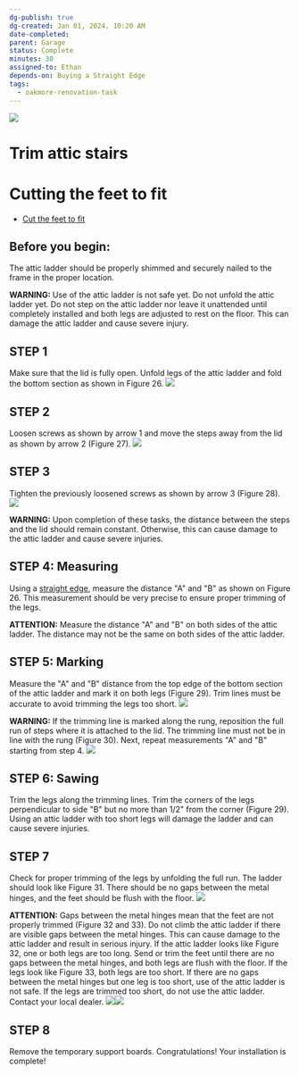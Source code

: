 ```yaml
---
dg-publish: true
dg-created: Jan 01, 2024, 10:20 AM
date-completed:
parent: Garage
status: Complete
minutes: 30
assigned-to: Ethan
depends-on: Buying a Straight Edge
tags:
  - oakmore-renovation-task
---
```


![](https://lh3.googleusercontent.com/pw/ABLVV84xoxuXPcc0VH0BvM-Jc5juqtMKxTxIurxhlw9Wapg2AVh_-9Wbxlwnn73-IGezhiwPN46nE7xuM4RsThs-_hIJKoSqKtVWGFuJHw_o6V36zIKfMU7BuzFWoV-UMGJWERMLOCrXs_2LGyU-AiTEigPObg=w700-h1245-s-no-gm?authuser=0)


<div class="transclusion internal-embed is-loaded"><div class="markdown-embed">

<div class="markdown-embed-title">

# Trim attic stairs

</div>


# Cutting the feet to fit

- [Cut the feet to fit](https://www.tiktok.com/@mordecaithebuilder/video/7268366482306878766?q=Install%20Attic%20Stairs&t=1703651263475)

## Before you begin:

The attic ladder should be properly shimmed and securely nailed to the frame in the proper location.

**WARNING:** Use of the attic ladder is not safe yet. Do not unfold the attic ladder yet. Do not step on the attic ladder nor leave it unattended until completely installed and both legs are adjusted to rest on the floor. This can damage the attic ladder and cause severe injury.

## STEP 1

Make sure that the lid is fully open. Unfold legs of the attic ladder and fold the bottom section as shown in Figure 26.
![](https://i.imgur.com/mCnGf4U.png)

## STEP 2

Loosen screws as shown by arrow 1 and move the steps away from the lid as shown by arrow 2 (Figure 27).
![](https://i.imgur.com/RZmPaNX.png)

## STEP 3

Tighten the previously loosened screws as shown by arrow 3 (Figure 28).
![](https://i.imgur.com/HBP2m3b.png)

**WARNING:** Upon completion of these tasks, the distance between the steps and the lid should remain constant. Otherwise, this can cause damage to the attic ladder and cause severe injuries.

## STEP 4: Measuring

Using a [straight edge](https://www.homedepot.com/p/POWERTEC-50-in-Anodized-Aluminum-Straight-Edge-Ruler-Metal-Machined-Flat-to-Within-0-003-in-Over-Full-50-in-71503/313566829), measure the distance "A" and "B" as shown on Figure 26. This measurement should be very precise to ensure proper trimming of the legs.

**ATTENTION:** Measure the distance "A" and "B" on both sides of the attic ladder. The distance may not be the same on both sides of the attic ladder.

## STEP 5: Marking

Measure the "A" and "B" distance from the top edge of the bottom section of the attic ladder and mark it on both legs (Figure 29). Trim lines must be accurate to avoid trimming the legs too short.
![](https://i.imgur.com/02kT3sw.png)

**WARNING:** If the trimming line is marked along the rung, reposition the full run of steps where it is attached to the lid. The trimming line must not be in line with the rung (Figure 30). Next, repeat measurements "A" and "B" starting from step 4.
![](https://i.imgur.com/koRja2s.png)

## STEP 6: Sawing

Trim the legs along the trimming lines. Trim the corners of the legs perpendicular to side "B" but no more than 1/2" from the corner (Figure 29). Using an attic ladder with too short legs will damage the ladder and can cause severe injuries.

## STEP 7

Check for proper trimming of the legs by unfolding the full run. The ladder should look like Figure 31. There should be no gaps between the metal hinges, and the feet should be flush with the floor.
![](https://i.imgur.com/H3zF4Hg.png)

**ATTENTION:** Gaps between the metal hinges mean that the feet are not properly trimmed (Figure 32 and 33). Do not climb the attic ladder if there are visible gaps between the metal hinges. This can cause damage to the attic ladder and result in serious injury. If the attic ladder looks like Figure 32, one or both legs are too long. Send or trim the feet until there are no gaps between the metal hinges, and both legs are flush with the floor. If the legs look like Figure 33, both legs are too short. If there are no gaps between the metal hinges but one leg is too short, use of the attic ladder is not safe. If the legs are trimmed too short, do not use the attic ladder. Contact your local dealer.
![](https://i.imgur.com/lwCU8O8.png)![](https://i.imgur.com/DUzFc6Q.png)

## STEP 8

Remove the temporary support boards. Congratulations! Your installation is complete!



</div></div>
